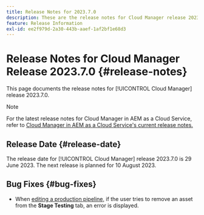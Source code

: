 ```yaml
---
title: Release Notes for 2023.7.0
description: These are the release notes for Cloud Manager release 2023.7.0.
feature: Release Information
exl-id: ee2f979d-2a30-443b-aaef-1af2bf1e68d3
---
```

# Release Notes for Cloud Manager Release 2023.7.0 {#release-notes}

This page documents the release notes for [!UICONTROL Cloud Manager] release 2023.7.0.

>[!NOTE]
>
>For the latest release notes for Cloud Manager in AEM as a Cloud Service, refer to [Cloud Manager in AEM as a Cloud Service's current release notes.](https://experienceleague.adobe.com/docs/experience-manager-cloud-service/content/implementing/using-cloud-manager/release-notes-cloud-manager/release-notes-cm-current.html)

## Release Date {#release-date}

The release date for [!UICONTROL Cloud Manager] release 2023.7.0 is 29 June 2023. The next release is planned for 10 August 2023.

## Bug Fixes {#bug-fixes}

* When [editing a production pipeline,](/help/using/managing-pipelines.md#editing-pipelines) if the user tries to remove an asset from the **Stage Testing** tab, an error is displayed.
